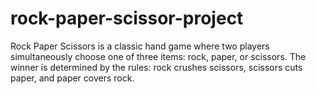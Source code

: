 # rock-paper-scissor-project
Rock Paper Scissors is a classic hand game where two players simultaneously choose one of three items: rock, paper, or scissors. The winner is determined by the rules: rock crushes scissors, scissors cuts paper, and paper covers rock. 
